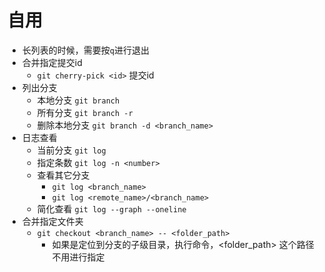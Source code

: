 
# 自用

- 长列表的时候，需要按`q`进行退出
- 合并指定提交id
    - `git cherry-pick <id>` 提交id
- 列出分支
    - 本地分支 `git branch`
    - 所有分支 `git branch -r`
    - 删除本地分支 `git branch -d <branch_name>`
- 日志查看
    - 当前分支 `git log`
    - 指定条数 `git log -n <number>`
    - 查看其它分支
        - `git log <branch_name>`
        - `git log <remote_name>/<branch_name>`
    - 简化查看 `git log --graph --oneline`
- 合并指定文件夹
    - `git checkout <branch_name> -- <folder_path>`
        - 如果是定位到分支的子级目录，执行命令，<folder_path> 这个路径不用进行指定
